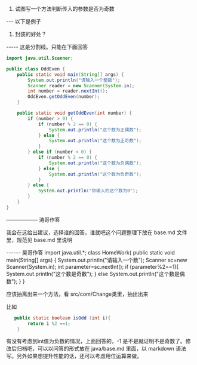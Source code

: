 1. 试图写一个方法判断传入的参数是否为奇数
















--- 以下是例子

1. 封装的好处？



-----  这是分割线。只能在下面回答
```java
import java.util.Scanner;

public class OddEven {
    public static void main(String[] args) {
        System.out.println("请输入一个整数");
        Scanner reader = new Scanner(System.in);
        int number = reader.nextInt();
        OddEven.getOddEven(number);
    }

    public static void getOddEven(int number) {
        if (number > 0) {
            if (number % 2 == 0) {
                System.out.println("这个数为正偶数");
            } else {
                System.out.println("这个数为正奇数");
            }
        } else if (number < 0) {
            if (number % 2 == 0) {
                System.out.println("这个数为负偶数");
            } else {
                System.out.println("这个数为负奇数");
            }
        } else {
            System.out.println("你输入的这个数为0");
        }
    }
}
```




—————— 涛哥作答


我会在这给出建议，选择谁的回答，谁就吧这个问题整理下放在 base.md 文件里，规范见 base.md 里说明


------ 昊哥作答
   import java.util.*;
   class HomeWork{
       public static void main(String[] args) {
           System.out.println("请输入一个数");
           Scanner sc=new Scanner(System.in);
           int parameter=sc.nextInt();
           if (parameter%2==1){
               System.out.println("这个数是奇数");
           }
           else
               System.out.println("这个数是偶数");
       }
   }


应该抽离出来一个方法，看 src/com/Change类里，抽出出来

比如
```java
   public static boolean isOdd (int i){
        return i %2 ==1;
    }
```
 
有没有考虑到int值为负数的情况，上面回答的，-1 是不是就证明不是奇数了。修改后归档吧，可以以问答的形式放在 java/base.md 里面，以 markdown 语法写。另外如果想提升性能的话，还可以考虑用位运算来做。
